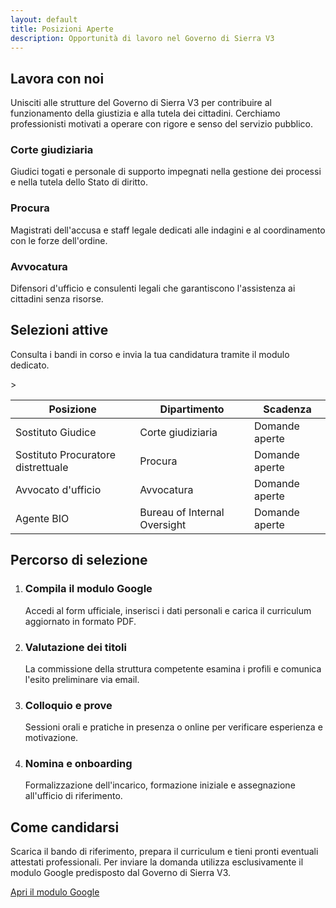```yaml
---
layout: default
title: Posizioni Aperte
description: Opportunità di lavoro nel Governo di Sierra V3
---
```


<section class="content-section">
  <h2>Lavora con noi</h2>
  <p>Unisciti alle strutture del Governo di Sierra V3 per contribuire al funzionamento della giustizia e alla tutela dei cittadini. Cerchiamo professionisti motivati a operare con rigore e senso del servizio pubblico.</p>
  <div class="highlight-grid">
    <article class="highlight-card" data-icon="⚖️">
      <h3>Corte giudiziaria</h3>
      <p>Giudici togati e personale di supporto impegnati nella gestione dei processi e nella tutela dello Stato di diritto.</p>
    </article>
    <article class="highlight-card" data-icon="🏛️">
      <h3>Procura</h3>
      <p>Magistrati dell'accusa e staff legale dedicati alle indagini e al coordinamento con le forze dell'ordine.</p>
    </article>
    <article class="highlight-card" data-icon="📚">
      <h3>Avvocatura</h3>
      <p>Difensori d'ufficio e consulenti legali che garantiscono l'assistenza ai cittadini senza risorse.</p>
    </article>
  </div>
</section>

<section class="content-section">
  <h2>Selezioni attive</h2>
  <p>Consulta i bandi in corso e invia la tua candidatura tramite il modulo dedicato.</p>
  <div class="table-container">
    <table>
      <thead>
        <tr>
          <th>Posizione</th>
          <th>Dipartimento</th>
          <th>Scadenza</th>
        </tr>
      </thead>
      <tbody>
        <tr>
          <td>Sostituto Giudice</td>
          <td>Corte giudiziaria</td>
          <td>Domande aperte</td>
        </tr>
        <tr>
          <td>Sostituto Procuratore distrettuale</td>
          <td>Procura</td>
          <td>Domande aperte</td>
        </tr>
        <tr>
          <td>Avvocato d'ufficio</td>
          <td>Avvocatura</td>
          <td>Domande aperte</td>
        </tr>>
        <tr>
          <td>Agente BIO</td>
          <td>Bureau of Internal Oversight</td>
          <td>Domande aperte</td>
        </tr>
      </tbody>
    </table>
  </div>
</section>

<section class="content-section">
  <h2>Percorso di selezione</h2>
  <ol class="step-list">
    <li>
      <h3>Compila il modulo Google</h3>
      <p>Accedi al form ufficiale, inserisci i dati personali e carica il curriculum aggiornato in formato PDF.</p>
    </li>
    <li>
      <h3>Valutazione dei titoli</h3>
      <p>La commissione della struttura competente esamina i profili e comunica l'esito preliminare via email.</p>
    </li>
    <li>
      <h3>Colloquio e prove</h3>
      <p>Sessioni orali e pratiche in presenza o online per verificare esperienza e motivazione.</p>
    </li>
    <li>
      <h3>Nomina e onboarding</h3>
      <p>Formalizzazione dell'incarico, formazione iniziale e assegnazione all'ufficio di riferimento.</p>
    </li>
  </ol>
</section>

<section class="content-section accent">
  <h2>Come candidarsi</h2>
  <p>Scarica il bando di riferimento, prepara il curriculum e tieni pronti eventuali attestati professionali. Per inviare la domanda utilizza esclusivamente il modulo Google predisposto dal Governo di Sierra V3.</p>
  <div class="button-group">
    <a class="button primary" href="https://forms.gle/tnXpLG6Hr2aD4tSq7" target="_blank" rel="noopener">Apri il modulo Google</a>
  </div>
</section>